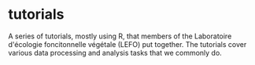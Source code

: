 # tutorials
A series of tutorials, mostly using R, that members of the Laboratoire d'écologie foncitonnelle végétale (LEFO) put together. The tutorials cover various data processing and analysis tasks that we commonly do.
